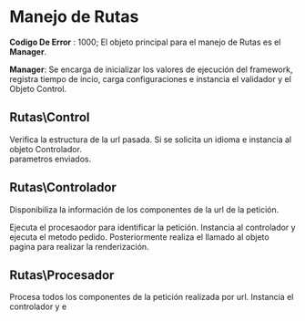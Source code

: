 Manejo de Rutas 
===

**Codigo De Error** : 1000;
El objeto principal para el manejo de Rutas
es el **Manager**.

**Manager**: Se encarga de inicializar los valores de ejecución del framework, registra tiempo de incio, carga configuraciones 
e instancia el validador y el Objeto Control.


Rutas\Control
-----

Verifica la estructura de la url pasada. Si se solicita un idioma e instancia al objeto Controlador.  
parametros enviados.


Rutas\Controlador
----
Disponibiliza la información de los componentes de la url de la petición.

Ejecuta el procesaodor para identificar la petición. Instancia al controlador y ejecuta el metodo 
pedido. Posteriormente realiza el llamado al objeto pagina para realizar la renderización.

Rutas\Procesador
---
Procesa todos los componentes de la petición realizada por url. Instancia el controlador y e 